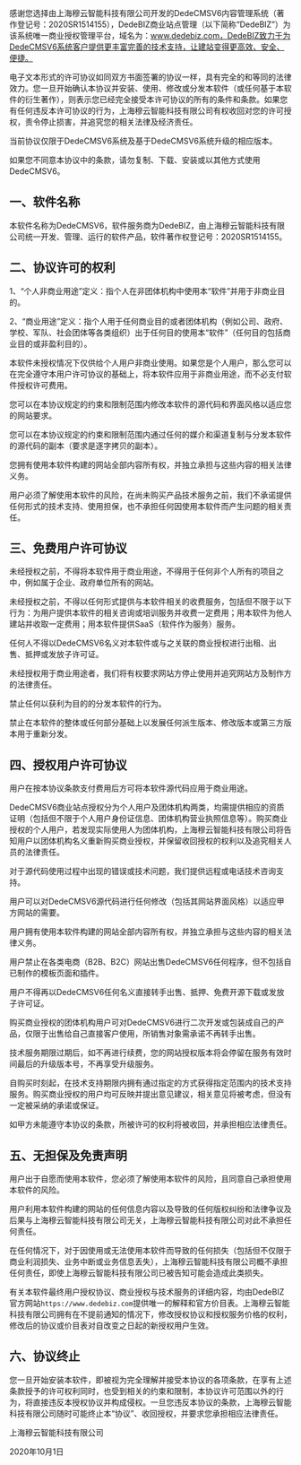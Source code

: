 感谢您选择由上海穆云智能科技有限公司开发的DedeCMSV6内容管理系统（著作登记号：2020SR1514155），DedeBIZ商业站点管理（以下简称“DedeBIZ”）为该系统唯一商业授权管理平台，域名为：www.dedebiz.com，DedeBIZ致力于为DedeCMSV6系统客户提供更丰富完善的技术支持，让建站变得更高效、安全、便捷。

电子文本形式的许可协议如同双方书面签署的协议一样，具有完全的和等同的法律效力。您一旦开始确认本协议并安装、使用、修改或分发本软件（或任何基于本软件的衍生著作），则表示您已经完全接受本许可协议的所有的条件和条款。如果您有任何违反本许可协议的行为，上海穆云智能科技有限公司有权收回对您的许可授权，责令停止损害，并追究您的相关法律及经济责任。

当前协议仅限于DedeCMSV6系统及基于DedeCMSV6系统升级的相应版本。

如果您不同意本协议中的条款，请勿复制、下载、安装或以其他方式使用DedeCMSV6。

## 一、软件名称
本软件名称为DedeCMSV6，软件服务商为DedeBIZ，由上海穆云智能科技有限公司统一开发、管理、运行的软件产品，软件著作权登记号：2020SR1514155。

## 二、协议许可的权利
1、“个人非商业用途”定义：指个人在非团体机构中使用本“软件”并用于非商业目的。

2、“商业用途”定义：指个人用于任何商业目的或者团体机构（例如公司、政府、学校、军队、社会团体等各类组织）出于任何目的使用本“软件”（任何目的包括商业目的或非盈利目的）。

本软件未授权情况下仅供给个人用户非商业使用。如果您是个人用户，那么您可以在完全遵守本用户许可协议的基础上，将本软件应用于非商业用途，而不必支付软件授权许可费用。

您可以在本协议规定的约束和限制范围内修改本软件的源代码和界面风格以适应您的网站要求。

您可以在本协议规定的约束和限制范围内通过任何的媒介和渠道复制与分发本软件的源代码的副本（要求是逐字拷贝的副本）。

您拥有使用本软件构建的网站全部内容所有权，并独立承担与这些内容的相关法律义务。

用户必须了解使用本软件的风险，在尚未购买产品技术服务之前，我们不承诺提供任何形式的技术支持、使用担保，也不承担任何因使用本软件而产生问题的相关责任。

## 三、免费用户许可协议
未经授权之前，不得将本软件用于商业用途，不得用于任何非个人所有的项目之中，例如属于企业、政府单位所有的网站。

未经授权之前，不得以任何形式提供与本软件相关的收费服务，包括但不限于以下行为：为用户提供本软件的相关咨询或培训服务并收费一定费用；用本软件为他人建站并收取一定费用；用本软件提供SaaS（软件作为服务）服务。

任何人不得以DedeCMSV6名义对本软件或与之关联的商业授权进行出租、出售、抵押或发放子许可证。

未经授权用于商业用途者，我们将有权要求网站方停止使用并追究网站方及制作方的法律责任。

禁止任何以获利为目的的分发本软件的行为。

禁止在本软件的整体或任何部分基础上以发展任何派生版本、修改版本或第三方版本用于重新分发。

## 四、授权用户许可协议
用户在按本协议条款支付费用后方可将本软件源代码应用于商业用途。

DedeCMSV6商业站点授权分为个人用户及团体机构两类，均需提供相应的资质证明（包括但不限于个人用户身份证信息、团体机构营业执照信息等）。购买商业授权的个人用户，若发现实际使用人为团体机构，上海穆云智能科技有限公司将告知用户以团体机构名义重新购买商业授权，并保留收回授权的权利以及追究相关人员的法律责任。

对于源代码使用过程中出现的错误或技术问题，我们提供远程或电话技术咨询支持。

用户可以对DedeCMSV6源代码进行任何修改（包括其网站界面风格）以适应甲方网站的需要。

用户拥有使用本软件构建的网站全部内容所有权，并独立承担与这些内容的相关法律义务。

用户禁止在各类电商（B2B、B2C）网站出售DedeCMSV6任何程序，但不包括自已制作的模板页面和插件。

用户不得再以DedeCMSV6任何名义直接转手出售、抵押、免费开源下载或发放子许可证。

购买商业授权的团体机构用户可对DedeCMSV6进行二次开发或包装成自己的产品，仅限于出售给自己直接客户使用，所销售对象需承诺不再转手出售。

技术服务期限过期后，如不再进行续费，您的网站授权版本将会停留在服务有效时间最后的升级版本号，不再享受升级服务。

自购买时刻起，在技术支持期限内拥有通过指定的方式获得指定范围内的技术支持服务。购买商业授权的用户均可反映并提出意见建议，相关意见将被考虑，但没有一定被采纳的承诺或保证。

如甲方未能遵守本协议的条款，所被许可的权利将被收回，并承担相应法律责任。

## 五、无担保及免责声明
用户出于自愿而使用本软件，您必须了解使用本软件的风险，且同意自己承担使用本软件的风险。

用户利用本软件构建的网站的任何信息内容以及导致的任何版权纠纷和法律争议及后果与上海穆云智能科技有限公司无关，上海穆云智能科技有限公司对此不承担任何责任。

在任何情况下，对于因使用或无法使用本软件而导致的任何损失（包括但不仅限于商业利润损失、业务中断或业务信息丢失），上海穆云智能科技有限公司概不承担任何责任，即使上海穆云智能科技有限公司已被告知可能会造成此类损失。

有关本软件最终用户授权协议、商业授权与技术服务的详细内容，均由DedeBIZ官方网站`https://www.dedebiz.com`提供唯一的解释和官方价目表。上海穆云智能科技有限公司拥有在不提前通知的情况下，修改授权协议和授权服务价格的权利，修改后的协议或价目表对自改变之日起的新授权用户生效。

## 六、协议终止
您一旦开始安装本软件，即被视为完全理解并接受本协议的各项条款，在享有上述条款授予的许可权利同时，也受到相关的约束和限制，本协议许可范围以外的行为，将直接违反本授权协议并构成侵权。一旦您违反本协议的条款，上海穆云智能科技有限公司随时可能终止本“协议”、收回授权，并要求您承担相应法律责任。

上海穆云智能科技有限公司

2020年10月1日